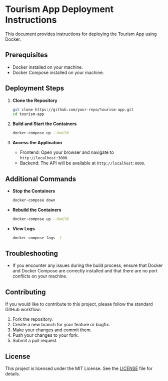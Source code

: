 # Tourism App Deployment Instructions

This document provides instructions for deploying the Tourism App using Docker.

## Prerequisites

- Docker installed on your machine.
- Docker Compose installed on your machine.

## Deployment Steps

1. **Clone the Repository**

   ```bash
   git clone https://github.com/your-repo/tourism-app.git
   cd tourism-app
   ```

2. **Build and Start the Containers**

   ```bash
   docker-compose up --build
   ```

3. **Access the Application**

   - Frontend: Open your browser and navigate to `http://localhost:3000`.
   - Backend: The API will be available at `http://localhost:8000`.

## Additional Commands

- **Stop the Containers**

  ```bash
  docker-compose down
  ```

- **Rebuild the Containers**

  ```bash
  docker-compose up --build
  ```

- **View Logs**

  ```bash
  docker-compose logs -f
  ```

## Troubleshooting

- If you encounter any issues during the build process, ensure that Docker and Docker Compose are correctly installed and that there are no port conflicts on your machine.

## Contributing

If you would like to contribute to this project, please follow the standard GitHub workflow:

1. Fork the repository.
2. Create a new branch for your feature or bugfix.
3. Make your changes and commit them.
4. Push your changes to your fork.
5. Submit a pull request.

## License

This project is licensed under the MIT License. See the [LICENSE](LICENSE) file for details.

